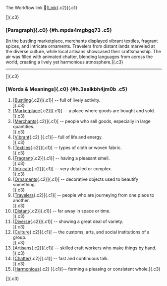 The Workflow link
👏[[Link](https://www.google.com/url?q=http://www.google.com&sa=D&source=editors&ust=1759250523929930&usg=AOvVaw0oDFi0bGL2g7URMrRggoAV){.c2}]{.c1}

[]{.c3}

### [Paragraph]{.c0} {#h.mpda4mgbgq73 .c5}

[In the bustling marketplace, merchants displayed vibrant textiles,
fragrant spices, and intricate ornaments. Travelers from distant lands
marveled at the diverse culture, while local artisans showcased their
craftsmanship. The air was filled with animated chatter, blending
languages from across the world, creating a lively yet harmonious
atmosphere.]{.c3}

------------------------------------------------------------------------

[]{.c3}

### [Words & Meanings]{.c0} {#h.3aalkbh4jm0b .c5}

1.  [[Bustling](https://www.google.com/url?q=http://www.google.com&sa=D&source=editors&ust=1759250523931028&usg=AOvVaw2qOG3eKG-gdPB2O-IBR3cd){.c2}]{.c1}[ --
    full of lively activity.\
    ]{.c3}
2.  [[Marketplace](https://www.google.com/url?q=http://www.google.com&sa=D&source=editors&ust=1759250523931326&usg=AOvVaw0JfeQEz42QA-OLr-LtJHHk){.c2}]{.c1}[ --
    a place where goods are bought and sold.\
    ]{.c3}
3.  [[Merchants](https://www.google.com/url?q=http://www.google.com&sa=D&source=editors&ust=1759250523931578&usg=AOvVaw1Xj3TvaINzuSNbxFnHFDyI){.c2}]{.c1}[ --
    people who sell goods, especially in large quantities.\
    ]{.c3}
4.  [[Vibrant](https://www.google.com/url?q=http://www.google.com&sa=D&source=editors&ust=1759250523931799&usg=AOvVaw3tzWYOH968blCj4HdSPNTS){.c2}
    ]{.c1}[-- full of life and energy.\
    ]{.c3}
5.  [[Textiles](https://www.google.com/url?q=http://www.google.com&sa=D&source=editors&ust=1759250523931971&usg=AOvVaw280CAXOlOeIDwrnVg6hWIk){.c2}]{.c1}[ --
    types of cloth or woven fabric.\
    ]{.c3}
6.  [[Fragrant](https://www.google.com/url?q=http://www.google.com&sa=D&source=editors&ust=1759250523932139&usg=AOvVaw0Tmm1Jc6fo_VTTqiNzXabr){.c2}]{.c1}[ --
    having a pleasant smell.\
    ]{.c3}
7.  [[Intricate](https://www.google.com/url?q=http://www.google.com&sa=D&source=editors&ust=1759250523932359&usg=AOvVaw2v44BwP1FIeg8aMGiVML5l){.c2}]{.c1}[ --
    very detailed or complex.\
    ]{.c3}
8.  [[Ornaments](https://www.google.com/url?q=http://www.google.com&sa=D&source=editors&ust=1759250523932521&usg=AOvVaw3JtFuAjWC2RdSS7pvIwBdf){.c2}]{.c1}[ --
    decorative objects used to beautify something.\
    ]{.c3}
9.  [[Travelers](https://www.google.com/url?q=http://www.google.com&sa=D&source=editors&ust=1759250523932748&usg=AOvVaw3rdcI6g0AIRib_jWKjPJt8){.c2}]{.c1}[ --
    people who are journeying from one place to another.\
    ]{.c3}
10. [[Distant](https://www.google.com/url?q=http://www.google.com&sa=D&source=editors&ust=1759250523932970&usg=AOvVaw10aC90Au3f2SrAyIS1Nw1q){.c2}]{.c1}[ --
    far away in space or time.\
    ]{.c3}
11. [[Diverse](https://www.google.com/url?q=http://www.google.com&sa=D&source=editors&ust=1759250523933178&usg=AOvVaw04B0oyRH-_Qeli9xRuoV4U){.c2}]{.c1}[ --
    showing a great deal of variety.\
    ]{.c3}
12. [[Culture](https://www.google.com/url?q=http://www.google.com&sa=D&source=editors&ust=1759250523933438&usg=AOvVaw0rWNCI2qnao9Zhqp9Xgy9u){.c2}]{.c1}[ --
    the customs, arts, and social institutions of a group.\
    ]{.c3}
13. [[Artisans](https://www.google.com/url?q=http://www.google.com&sa=D&source=editors&ust=1759250523933631&usg=AOvVaw2_So0QsA_S7pGJ6kjPrS9k){.c2}]{.c1}[ --
    skilled craft workers who make things by hand.\
    ]{.c3}
14. [[Chatter](https://www.google.com/url?q=http://www.google.com&sa=D&source=editors&ust=1759250523933815&usg=AOvVaw1MfC047GSNvMh5dpHXOgNx){.c2}]{.c1}[ --
    fast and continuous talk.\
    ]{.c3}
15. [[Harmonious](https://www.google.com/url?q=http://www.google.com&sa=D&source=editors&ust=1759250523934003&usg=AOvVaw1_1pm776kUEUpW5srPPuIf){.c2}
    ]{.c1}[-- forming a pleasing or consistent whole.]{.c3}

[]{.c3}
